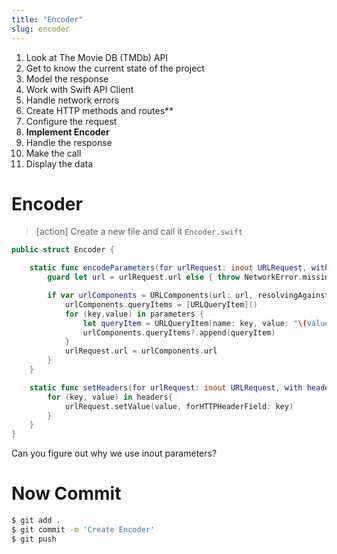 ```yaml
---
title: "Encoder"
slug: encoder
---
```


1. Look at The Movie DB (TMDb) API
1. Get to know the current state of the project
1. Model the response
1. Work with Swift API Client
1. Handle network errors
1. Create HTTP methods and routes**
1. Configure the request
1. **Implement Encoder**
1. Handle the response
1. Make the call 
1. Display the data 

# Encoder 

>[action]
> Create a new file and call it `Encoder.swift`
>
```Swift
public struct Encoder {

    static func encodeParameters(for urlRequest: inout URLRequest, with parameters: [String: Any]) throws {
        guard let url = urlRequest.url else { throw NetworkError.missingURL }

        if var urlComponents = URLComponents(url: url, resolvingAgainstBaseURL: false), !parameters.isEmpty {
            urlComponents.queryItems = [URLQueryItem]()
            for (key,value) in parameters {
                let queryItem = URLQueryItem(name: key, value: "\(value)")
                urlComponents.queryItems?.append(queryItem)
            }
            urlRequest.url = urlComponents.url
        }
    }

    static func setHeaders(for urlRequest: inout URLRequest, with headers: [String: String]) throws {        
        for (key, value) in headers{
            urlRequest.setValue(value, forHTTPHeaderField: key)
        }
    }
}
```

Can you figure out why we use inout parameters?

# Now Commit

```bash
$ git add .
$ git commit -m 'Create Encoder'
$ git push
```